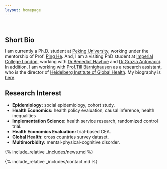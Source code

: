 ```yaml
---
layout: homepage
---
```


<h1 id="about-me"></h1>

<h2 style="margin: 60px 0px 10px;">Short Bio</h2>

I am currently a Ph.D. student at [Peking University](https://www.pku.edu.cn/), working under the mentorship of Prof. [Ping He](https://www.cchds.pku.edu.cn/yjtd/qzjs/69117.htm). And, I am a visiting PhD student at [Imperial College London](https://www.imperial.ac.uk/school-public-health/primary-care-and-public-health/), working with [Dr.Benedict Hayhoe](https://profiles.imperial.ac.uk/b.hayhoe) and [Dr.Grazia Antonacci](https://profiles.imperial.ac.uk/g.antonacci). In addition, I am working with [Prof.Till Bärnighausen](https://www.klinikum.uni-heidelberg.de/heidelberger-institut-fuer-global-health/directorate/members/baernighausen-till/) as a research assistant, who is the director of [Heidelberg Institute of Global Health](https://www.klinikum.uni-heidelberg.de/heidelberger-institut-fuer-global-health/).
My biography is [here](./biography.html).

<!-- <strong style="color:#e74d3c; font-weight:600"><strong style="color:#e74d3c; font-weight:600">I am actively looking for a Post-doc opportunity and research collaborators. If you have any positions or are interested, please send me an email. </strong></strong>-->

## Research Interest

- **Epidemiology:** social epidemiology, cohort study.
- **Health Economics:** health policy evaluation, causal inference, health inequalities
- **Implementation Science:** health service research, randomized control trial.
- **Health Economics Evaluation:** trial-based CEA.
- **Global Health:** cross countries survey dataset.
- **Multimorbidity:** mental-physical-cognitive disorder.

{% include_relative _includes/news.md %}

{% include_relative _includes/contact.md %}
